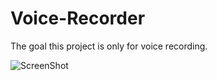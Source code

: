 # Voice-Recorder

The goal this project is only for voice recording.

![ScreenShot](https://lh5.ggpht.com/8GJAHuDfC4SIxYXIuWeHko7EuwoebH4RxazFUBTkp69vRMhgCPN50OKoBjAfkzbQSA=w300)
